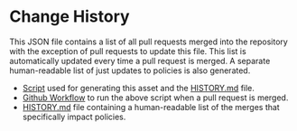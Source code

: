 # Change History

This JSON file contains a list of all pull requests merged into the repository with the exception of pull requests to update this file. This list is automatically updated every time a pull request is merged. A separate human-readable list of just updates to policies is also generated.

- [Script](https://github.com/flexera-public/policy_templates/blob/master/tools/change_history/) used for generating this asset and the [HISTORY.md](https://github.com/flexera-public/policy_templates/blob/master/HISTORY.md) file.
- [Github Workflow](https://github.com/flexera-public/policy_templates/blob/master/.github/workflows/update-change-history.yaml) to run the above script when a pull request is merged.
- [HISTORY.md](https://github.com/flexera-public/policy_templates/blob/master/HISTORY.md) file containing a human-readable list of the merges that specifically impact policies.
